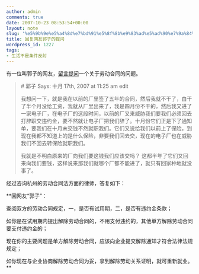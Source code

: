 ```yaml
---
author: admin
comments: true
date: 2007-10-23 08:53:54+00:00
layout: note
slug: '%e5%9b%9e%e5%a4%8d%e7%bd%91%e5%8f%8b%e9%83%ad%e5%ad%90%e7%9a%84%e6%8f%90%e9%97%ae'
title: 回复网友郭子的提问
wordpress_id: 1227
tags:
- 生活不是条件反射
---
```


有一位叫郭子的网友，[留言提问](http://www.baibanbao.net/?p=893#comments)一个关于劳动合同的问题。



<blockquote>
#  郭子 Says:
十月 17th, 2007 at 11:25 am   edit

我想问一下，就是我在以前的厂里签了五年的合同，然后我就不干了，白干了半个月没给工资，我就从厂里出来了，我是四月份不干的，然后我又进了一家电子厂，在电子厂的这段时间，以前的厂又来威胁我们要我们必须回去打辞职交违约金，要不然就让电子厂把我们辞了。十月份它们正是下了通知单，要我们在十月末交钱不然就职我们。它们又说给我们以前上了保险，到现在我都不知道上的是什么保险，非要我们回去交，现在的电子厂也在威胁我们不回去转保险就职我们。

我就是不明白原来的厂向我们要这钱我们应该交吗？ 这都半年了它们又回来向我们要钱，这样说来那我们就哪个厂都不能进了，就只有回家种地就没事了。</blockquote>





经过咨询杭州的劳动合同法方面的律师，答复如下：

**回网友“郭子”：

查阅双方的劳动合同规定，一，是否有试用期，二，是否有违约金条款；

如你是在试用期内提出解除劳动合同的，不用支付违约的，其他单方解除劳动合同要支付违约金的；

现在你的主要问题是单方解除劳动合同，应该向企业提交解除通知才符合法律法规规定；

如你现在与企业协商解除劳动合同为妥，拿到解除劳动关系证明，就可重新就业。**
